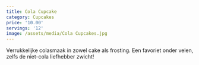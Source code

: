 ```yaml
---
title: Cola Cupcake
category: Cupcakes
price: '10.00'
servings: '12'
image: /assets/media/Cola Cupcakes.jpg
---
```

Verrukkelijke colasmaak in zowel cake als frosting. Een favoriet onder velen, zelfs de niet-cola liefhebber zwicht!
